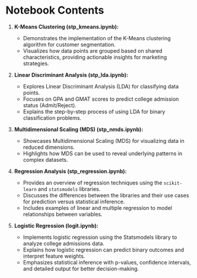 **Notebook Contents**
======================

1. **K-Means Clustering (stp_kmeans.ipynb):**
   - Demonstrates the implementation of the K-Means clustering algorithm for customer segmentation.
   - Visualizes how data points are grouped based on shared characteristics, providing actionable insights for marketing strategies.

2. **Linear Discriminant Analysis (stp_lda.ipynb):**
   - Explores Linear Discriminant Analysis (LDA) for classifying data points.
   - Focuses on GPA and GMAT scores to predict college admission status (Admit/Reject).
   - Explains the step-by-step process of using LDA for binary classification problems.

3. **Multidimensional Scaling (MDS) (stp_nmds.ipynb):**
   - Showcases Multidimensional Scaling (MDS) for visualizing data in reduced dimensions.
   - Highlights how MDS can be used to reveal underlying patterns in complex datasets.

4. **Regression Analysis (stp_regression.ipynb):**
   - Provides an overview of regression techniques using the `scikit-learn` and `statsmodels` libraries.
   - Discusses the differences between the libraries and their use cases for prediction versus statistical inference.
   - Includes examples of linear and multiple regression to model relationships between variables.

5. **Logistic Regression (logit.ipynb):**
   - Implements logistic regression using the Statsmodels library to analyze college admissions data.
   - Explains how logistic regression can predict binary outcomes and interpret feature weights.
   - Emphasizes statistical inference with p-values, confidence intervals, and detailed output for better decision-making.
